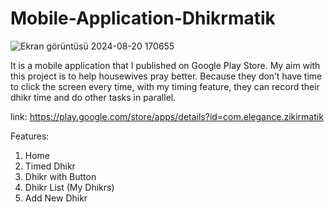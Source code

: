 # Mobile-Application-Dhikrmatik
![Ekran görüntüsü 2024-08-20 170655](https://github.com/user-attachments/assets/030e43fe-16cf-44ac-90ef-bd2d8ac068d4)

It is a mobile application that I published on Google Play Store. My aim with this project is to help housewives pray better. Because they don’t have time to click the screen every time, with my timing feature, they can record their dhikr time and do other tasks in parallel.

link: https://play.google.com/store/apps/details?id=com.elegance.zikirmatik

Features:

1. Home
2. Timed Dhikr
3. Dhikr with Button  
4. Dhikr List (My Dhikrs) 
5. Add New Dhikr
